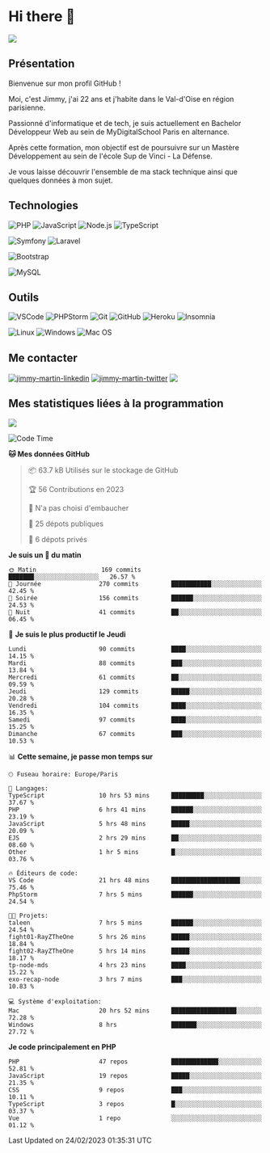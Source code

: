 # Hi there 👋

![](https://komarev.com/ghpvc/?username=jimmy-martin&color=1a1b27)

<!--
**jimmy-martin/jimmy-martin** is a ✨ _special_ ✨ repository because its `README.md` (this file) appears on your GitHub profile.

Here are some ideas to get you started:

- 🔭 I’m currently working on ...
- 🌱 I’m currently learning ...
- 👯 I’m looking to collaborate on ...
- 🤔 I’m looking for help with ...
- 💬 Ask me about ...
- 📫 How to reach me: ...
- 😄 Pronouns: ...
- ⚡ Fun fact: ...
-->

## Présentation

Bienvenue sur mon profil GitHub !

Moi, c'est Jimmy, j'ai 22 ans et j'habite dans le Val-d'Oise en région parisienne.

Passionné d'informatique et de tech, je suis actuellement en Bachelor Développeur Web au sein de MyDigitalSchool Paris en alternance.

Après cette formation, mon objectif est de poursuivre sur un Mastère Développement au sein de l'école Sup de Vinci - La Défense.

Je vous laisse découvrir l'ensemble de ma stack technique ainsi que quelques données à mon sujet.

## Technologies

<div>

![PHP](https://img.shields.io/badge/PHP-777BB4?style=for-the-badge&logo=php&logoColor=white) ![JavaScript](https://img.shields.io/badge/JavaScript-F7DF1E?style=for-the-badge&logo=javascript&logoColor=black) ![Node.js](https://img.shields.io/badge/Node.js-43853D?style=for-the-badge&logo=node.js&logoColor=white) ![TypeScript](https://img.shields.io/badge/TypeScript-007ACC?style=for-the-badge&logo=typescript&logoColor=white)

</div>
<div>

![Symfony](https://img.shields.io/badge/Symfony-092E20?style=for-the-badge&logo=symfony&logoColor=white) ![Laravel](https://img.shields.io/badge/Laravel-FF2D20?style=for-the-badge&logo=laravel&logoColor=white)

</div>
<div>

![Bootstrap](https://img.shields.io/badge/Bootstrap-563D7C?style=for-the-badge&logo=bootstrap&logoColor=white)

</div>
<div>

![MySQL](https://img.shields.io/badge/MySQL-4479A1?style=for-the-badge&logo=mysql&logoColor=white)

</div>

## Outils

![VSCode](https://img.shields.io/badge/VSCode-007ACC?style=for-the-badge&logo=visual-studio-code&logoColor=white)
![PHPStorm](http://img.shields.io/badge/-PHPStorm-181717?style=for-the-badge&logo=phpstorm&logoColor=white)
![Git](https://img.shields.io/badge/Git-E44C30?style=for-the-badge&logo=git&logoColor=white)
![GitHub](https://img.shields.io/badge/GitHub-100000?style=for-the-badge&logo=github&logoColor=white)
![Heroku](https://img.shields.io/badge/Heroku-6762a6?style=for-the-badge&logo=heroku&logoColor=white)
![Insomnia](https://img.shields.io/badge/Insomnia-5600cd?style=for-the-badge&logo=insomnia&logoColor=white)

![Linux](https://img.shields.io/badge/Linux-FCC624?style=for-the-badge&logo=linux&logoColor=white)
![Windows](https://img.shields.io/badge/Windows-0078D6?style=for-the-badge&logo=windows&logoColor=white)
![Mac OS](https://img.shields.io/badge/mac%20os-000000?style=for-the-badge&logo=apple&logoColor=white)

## Me contacter

<p>
<a href="https://www.linkedin.com/in/jimmy-martin-dev/" target="blank"><img align="center" src="https://img.shields.io/badge/-LinkedIn-0077B5?style=for-the-badge&logo=Linkedin&logoColor=white&link=https://www.linkedin.com/in/jimmy-martin-dev/" alt="jimmy-martin-linkedin"/></a>
<a href="https://twitter.com/jimmydev_" target="blank"><img align="center" src="https://img.shields.io/badge/-Twitter-1DA1F2?style=for-the-badge&logo=Twitter&logoColor=white&link=https://twitter.com/jimmydev_" alt="jimmy-martin-twitter"/></a>
 <a href="mailto:jimmy.martin952@gmail.com" target="blank"><img align="center" src="https://img.shields.io/badge/gmail-D14836?style=for-the-badge&logo=gmail&logoColor=white" /></a>
</p>

## Mes statistiques liées à la programmation

<a href="https://github-readme-stats.vercel.app/api/top-langs/?username=jimmy-martin&layout=compact">
  <img align="center" src="https://github-readme-stats.vercel.app/api/top-langs/?username=jimmy-martin&layout=compact"/>
</a>



<!--START_SECTION:waka-->
![Code Time](http://img.shields.io/badge/Code%20Time-1%2C548%20hrs%2014%20mins-blue)

**🐱 Mes données GitHub** 

> 📦 63.7 kB Utilisés sur le stockage de GitHub 
 > 
> 🏆 56 Contributions en 2023
 > 
> 🚫 N'a pas choisi d'embaucher
 > 
> 📜 25 dépots publiques 
 > 
> 🔑 6 dépots privés 
 > 
**Je suis un 🐤 du matin** 

```text
🌞 Matin                  169 commits         ███████░░░░░░░░░░░░░░░░░░   26.57 % 
🌆 Journée                270 commits         ███████████░░░░░░░░░░░░░░   42.45 % 
🌃 Soirée                 156 commits         ██████░░░░░░░░░░░░░░░░░░░   24.53 % 
🌙 Nuit                   41 commits          ██░░░░░░░░░░░░░░░░░░░░░░░   06.45 % 
```
📅 **Je suis le plus productif le Jeudi** 

```text
Lundi                    90 commits          ████░░░░░░░░░░░░░░░░░░░░░   14.15 % 
Mardi                    88 commits          ███░░░░░░░░░░░░░░░░░░░░░░   13.84 % 
Mercredi                 61 commits          ██░░░░░░░░░░░░░░░░░░░░░░░   09.59 % 
Jeudi                    129 commits         █████░░░░░░░░░░░░░░░░░░░░   20.28 % 
Vendredi                 104 commits         ████░░░░░░░░░░░░░░░░░░░░░   16.35 % 
Samedi                   97 commits          ████░░░░░░░░░░░░░░░░░░░░░   15.25 % 
Dimanche                 67 commits          ███░░░░░░░░░░░░░░░░░░░░░░   10.53 % 
```


📊 **Cette semaine, je passe mon temps sur** 

```text
🕑︎ Fuseau horaire: Europe/Paris

💬 Langages: 
TypeScript               10 hrs 53 mins      █████████░░░░░░░░░░░░░░░░   37.67 % 
PHP                      6 hrs 41 mins       ██████░░░░░░░░░░░░░░░░░░░   23.19 % 
JavaScript               5 hrs 48 mins       █████░░░░░░░░░░░░░░░░░░░░   20.09 % 
EJS                      2 hrs 29 mins       ██░░░░░░░░░░░░░░░░░░░░░░░   08.60 % 
Other                    1 hr 5 mins         █░░░░░░░░░░░░░░░░░░░░░░░░   03.76 % 

🔥 Éditeurs de code: 
VS Code                  21 hrs 48 mins      ███████████████████░░░░░░   75.46 % 
PhpStorm                 7 hrs 5 mins        ██████░░░░░░░░░░░░░░░░░░░   24.54 % 

🐱‍💻 Projets: 
taleen                   7 hrs 5 mins        ██████░░░░░░░░░░░░░░░░░░░   24.54 % 
fight01-RayZTheOne       5 hrs 26 mins       █████░░░░░░░░░░░░░░░░░░░░   18.84 % 
fight02-RayZTheOne       5 hrs 14 mins       █████░░░░░░░░░░░░░░░░░░░░   18.17 % 
tp-node-mds              4 hrs 23 mins       ████░░░░░░░░░░░░░░░░░░░░░   15.22 % 
exo-recap-node           3 hrs 7 mins        ███░░░░░░░░░░░░░░░░░░░░░░   10.83 % 

💻 Système d'exploitation: 
Mac                      20 hrs 52 mins      ██████████████████░░░░░░░   72.28 % 
Windows                  8 hrs               ███████░░░░░░░░░░░░░░░░░░   27.72 % 
```

**Je code principalement en PHP** 

```text
PHP                      47 repos            █████████████░░░░░░░░░░░░   52.81 % 
JavaScript               19 repos            █████░░░░░░░░░░░░░░░░░░░░   21.35 % 
CSS                      9 repos             ███░░░░░░░░░░░░░░░░░░░░░░   10.11 % 
TypeScript               3 repos             █░░░░░░░░░░░░░░░░░░░░░░░░   03.37 % 
Vue                      1 repo              ░░░░░░░░░░░░░░░░░░░░░░░░░   01.12 % 
```




 Last Updated on 24/02/2023 01:35:31 UTC
<!--END_SECTION:waka-->


